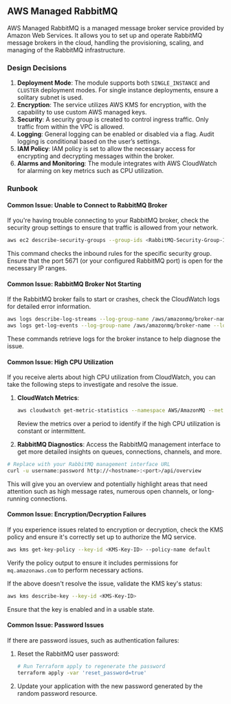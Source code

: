 ## AWS Managed RabbitMQ

AWS Managed RabbitMQ is a managed message broker service provided by Amazon Web Services. It allows you to set up and operate RabbitMQ message brokers in the cloud, handling the provisioning, scaling, and managing of the RabbitMQ infrastructure.

### Design Decisions

1. **Deployment Mode**: The module supports both `SINGLE_INSTANCE` and `CLUSTER` deployment modes. For single instance deployments, ensure a solitary subnet is used.
2. **Encryption**: The service utilizes AWS KMS for encryption, with the capability to use custom AWS managed keys.
3. **Security**: A security group is created to control ingress traffic. Only traffic from within the VPC is allowed.
4. **Logging**: General logging can be enabled or disabled via a flag. Audit logging is conditional based on the user’s settings.
5. **IAM Policy**: IAM policy is set to allow the necessary access for encrypting and decrypting messages within the broker.
6. **Alarms and Monitoring**: The module integrates with AWS CloudWatch for alarming on key metrics such as CPU utilization.

### Runbook

#### Common Issue: Unable to Connect to RabbitMQ Broker

If you're having trouble connecting to your RabbitMQ broker, check the security group settings to ensure that traffic is allowed from your network.

```sh
aws ec2 describe-security-groups --group-ids <RabbitMQ-Security-Group-ID>
```
This command checks the inbound rules for the specific security group. Ensure that the port 5671 (or your configured RabbitMQ port) is open for the necessary IP ranges.

#### Common Issue: RabbitMQ Broker Not Starting

If the RabbitMQ broker fails to start or crashes, check the CloudWatch logs for detailed error information.

```sh
aws logs describe-log-streams --log-group-name /aws/amazonmq/broker-name
aws logs get-log-events --log-group-name /aws/amazonmq/broker-name --log-stream-name <Log-Stream-Name>
```
These commands retrieve logs for the broker instance to help diagnose the issue. 

#### Common Issue: High CPU Utilization

If you receive alerts about high CPU utilization from CloudWatch, you can take the following steps to investigate and resolve the issue. 

1. **CloudWatch Metrics**:
   ```sh
   aws cloudwatch get-metric-statistics --namespace AWS/AmazonMQ --metric-name SystemCpuUtilization --dimensions Name=Broker,Value=<broker-name> --start-time <start-time> --end-time <end-time> --period 300 --statistics Average
   ```

    Review the metrics over a period to identify if the high CPU utilization is constant or intermittent.

2. **RabbitMQ Diagnostics**:
   Access the RabbitMQ management interface to get more detailed insights on queues, connections, channels, and more.

```sh
# Replace with your RabbitMQ management interface URL
curl -u username:password http://<hostname>:<port>/api/overview
```

This will give you an overview and potentially highlight areas that need attention such as high message rates, numerous open channels, or long-running connections.

#### Common Issue: Encryption/Decryption Failures

If you experience issues related to encryption or decryption, check the KMS policy and ensure it's correctly set up to authorize the MQ service.

```sh
aws kms get-key-policy --key-id <KMS-Key-ID> --policy-name default
```

Verify the policy output to ensure it includes permissions for `mq.amazonaws.com` to perform necessary actions.

If the above doesn't resolve the issue, validate the KMS key's status:
```sh
aws kms describe-key --key-id <KMS-Key-ID>
```

Ensure that the key is enabled and in a usable state.

#### Common Issue: Password Issues

If there are password issues, such as authentication failures:

1. Reset the RabbitMQ user password:
    ```sh
    # Run Terraform apply to regenerate the password
    terraform apply -var 'reset_password=true'
    ```

2. Update your application with the new password generated by the random password resource.

